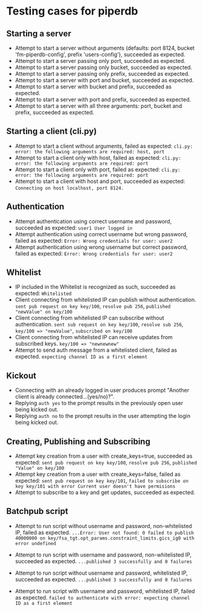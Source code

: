 # Testing cases for piperdb

## Starting a server
- Attempt to start a server without arguments (defaults: port 8124, bucket 'fm-piperdb-config', prefix 'users-config'), succeeded as expected.
- Attempt to start a server passing only port, succeeded as expected.
- Attempt to start a server passing only bucket, succeeded as expected.
- Attempt to start a server passing only prefix, succeeded as expected.
- Attempt to start a server with port and bucket, succeeded as expected.
- Attempt to start a server with bucket and prefix, succeeded as expected.
- Attempt to start a server with port and prefix, succeeded as expected.
- Attempt to start a server with all three arguments: port, bucket and prefix, succeeded as expected.

## Starting a client (cli.py)
- Attempt to start a client without arguments, failed as expected: ```cli.py: error: the following arguments are required: host, port```
- Attempt to start a client only with host, failed as expected: ```cli.py: error: the following arguments are required: port```
- Attempt to start a client only with port, failed as expected: ```cli.py: error: the following arguments are required: port```
- Attempt to start a client with host and port, succeeded as expected: ```Connecting on host localhost, port 8124.```

## Authentication
- Attempt authentication using correct username and password, succeeded as expected: ```user1 User logged in```
- Attempt authentication using correct username but wrong password, failed as expected: ```Error: Wrong credentials for user: user2```
- Attempt authentication using wrong username but correct password, failed as expected:  ```Error: Wrong credentials for user: user2```

## Whitelist
- IP included in the Whitelist is recognized as such, succeeded as expected: ```Whitelisted``` 
- Client connecting from whitelisted IP can publish without authentication. ```sent pub request on key key/100```, ```resolve pub 256```, ```published "newValue" on key/100```
- Client connecting from whitelisted IP can subscribe without authentication. ```sent sub request on key key/100```, ```resolve sub 256```, ```key/100 => "newValue"```, ```subscribed on key/100```
- Client connecting from whitelisted IP can receive updates from subscribed keys. ```key/100 => "newnewnew"```
- Attempt to send auth message from a whitelisted client, failed as expected. ```expecting channel ID as a first element```


## Kickout
- Connecting with an already logged in user produces prompt "Another client is already connected...(yes/no)?".
- Replying ```auth yes``` to the prompt results in the previously open user being kicked out.
- Replying ```auth no``` to the prompt results in the user attempting the login being kicked out.

## Creating, Publishing and Subscribing
- Attempt key creation from a user with create_keys=true, succeeded as expected: ```sent pub request on key key/100```, ```resolve pub 256```, ```published "Value" on key/100```
- Attempt key creation from a user with create_keys=false, failed as expected: ```sent pub request on key key/101```, ```failed to subscribe on key key/101 with error Current user doesn't have permisions```
- Attempt to subscribe to a key and get updates, succeeded as expected.

## Batchpub script
- Attempt to run script without username and password, non-whitelisted IP, failed as expected. ```...Error: User not found: 0 failed to publish 40000000 on key/fsa_tgt.opt_params.constraint_limits.gics_ig0 with error undefined```
- Attempt to run script with username and password, non-whitelisted IP, succeeded as expected. ```...published 3 successfully and 0 failures```

- Attempt to run script without username and password, whitelisted IP, succeeded as expected. ```...published 3 successfully and 0 failures```
- Attempt to run script with username and password, whitelisted IP, failed as expected. ```failed to authenticate with error: expecting channel ID as a first element```